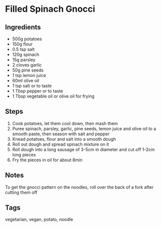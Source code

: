 # Filled Spinach Gnocci

## Ingredients

* 500g potatoes 
* 150g flour 
* 0.5 tsp salt
* 120g spinach
* 15g parsley 
* 2 cloves garlic
* 50g pine seeds
* 1 tsp lemon juice 
* 60ml olive oil 
* 1 tsp salt or to taste
* 1 Tbsp pepper or to taste
* 1 Tbsp vegetable oil or olive oil for frying

## Steps

1. Cook potatoes, let them cool down, then mash them
2. Puree spinach, parsley, garlic, pine seeds, lemon juice and olive oil to a smooth paste, then season with salt and pepper 
3. Knead potatoes, flour and salt into a smooth dough 
4. Roll out dough and spread spinach mixture on it 
5. Roll dough into a long sausage of 3-5cm in diameter and cut off 1-2cm long pieces
6. Fry the pieces in oil for about 8min

## Notes

To get the gnocci pattern on the noodles, roll over the back of a fork after cutting them off 

## Tags
vegetarian, vegan, potato, noodle
